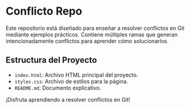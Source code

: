# Conflicto Repo

Este repositorio está diseñado para enseñar a resolver conflictos en Git mediante ejemplos prácticos. Contiene múltiples ramas que generan intencionadamente conflictos para aprender cómo solucionarlos.

## Estructura del Proyecto

- `index.html`: Archivo HTML principal del proyecto.
- `styles.css`: Archivo de estilos para la página.
- `README.md`: Documento explicativo.

¡Disfruta aprendiendo a resolver conflictos en Git!
